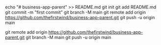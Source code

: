 echo "# business-app-parent" >> README.md
git init
git add README.md
git commit -m "first commit"
git branch -M main
git remote add origin https://github.com/thefirstwind/business-app-parent.git
git push -u origin main


git remote add origin https://github.com/thefirstwind/business-app-parent.git
git branch -M main
git push -u origin main
